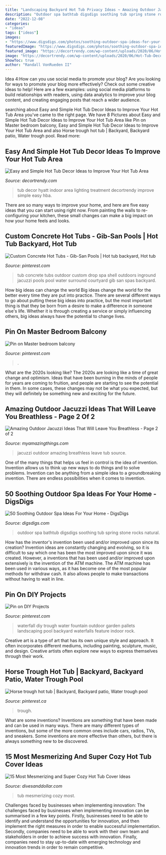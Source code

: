 ```yaml
---
title: "Landscaping Backyard Hot Tub Privacy Ideas ~ Amazing Outdoor Jacuzzi Ideas That Will Leave You Breathless"
description: "Outdoor spa bathtub digsdigs soothing tub spring stone rocks natural"
date: "2022-12-08"
categories:
- "ideas"
tags: ["ideas"]
images:
- "https://www.digsdigs.com/photos/soothing-outdoor-spa-ideas-for-your-home-19-554x738.jpg"
featuredImage: "https://www.digsdigs.com/photos/soothing-outdoor-spa-ideas-for-your-home-19-554x738.jpg"
featured_image: "https://decortrendy.com/wp-content/uploads/2020/06/Hot-Tub-Decor-7.jpg"
image: "https://decortrendy.com/wp-content/uploads/2020/06/Hot-Tub-Decor-7.jpg"
ShowToc: true
author: "Randall VonRueden II"
---
```



Idea 4:How can you use social media to promote your blog?
Are you looking for ways to promote your blog more effectively? Check out some creative ideas to help! Here are a few examples: using social media platforms to build relationships with readers, using data analytics to improve your blog content, and creating engaging posts that reach a wider audience.

	

		
searching about Easy and Simple Hot Tub Decor Ideas to Improve Your Hot Tub Area you've came to the right page. We have 8 Pictures about Easy and Simple Hot Tub Decor Ideas to Improve Your Hot Tub Area like Pin on Master bedroom balcony, Easy and Simple Hot Tub Decor Ideas to Improve Your Hot Tub Area and also Horse trough hot tub | Backyard, Backyard patio, Water trough pool. Read more:
		
    
## Easy And Simple Hot Tub Decor Ideas To Improve Your Hot Tub Area

<img loading=lazy src="https://decortrendy.com/wp-content/uploads/2020/06/Hot-Tub-Decor-7.jpg" onerror="this.onerror=null;this.src='https://tse3.mm.bing.net/th?id=OIP.srdMlubTT_7BTLM1Hi-OMAHaKi&amp;pid=15.1';" alt="Easy and Simple Hot Tub Decor Ideas to Improve Your Hot Tub Area">

_Source: decortrendy.com_

>tub decor hyatt indoor area lighting treatment decortrendy improve simple easy hba. 

	

There are so many ways to improve your home, and here are five easy ideas that you can start using right now. From painting the walls to re-configuring your kitchen, these small changes can make a big impact on how your home feels and looks.

    
## Custom Concrete Hot Tubs - Gib-San Pools | Hot Tub Backyard, Hot Tub

<img loading=lazy src="https://i.pinimg.com/736x/74/ba/74/74ba749cf30e08cc39e120d8623ef602.jpg" onerror="this.onerror=null;this.src='https://tse1.mm.bing.net/th?id=OIP.9AiS45tUH5VO5f8nNae0DgHaE8&amp;pid=15.1';" alt="Custom Concrete Hot Tubs - Gib-San Pools | Hot tub backyard, Hot tub">

_Source: pinterest.com_

>tub concrete tubs outdoor custom drop spa shell outdoors inground jacuzzi pools pool water surround courtyard gib san spas backyard. 

	

How big ideas can change the world
Big ideas change the world for the better every time they are put into practice. There are several different ways to go about putting these big ideas into practice, but the most important thing is that they be born from a desire to make a difference in someone else's life. Whether it is through creating a service or simply influencing others, big ideas always have the potential to change lives.

    
## Pin On Master Bedroom Balcony

<img loading=lazy src="https://i.pinimg.com/736x/66/eb/28/66eb28c6c2a61deb6534367e002745c7--outdoor-spaces-outdoor-living.jpg" onerror="this.onerror=null;this.src='https://tse3.mm.bing.net/th?id=OIP.U4VOpunV_lObNH5h3Ek3jAEsDh&amp;pid=15.1';" alt="Pin on Master bedroom balcony">

_Source: pinterest.com_

>. 

	

What are the 2020s looking like?
The 2020s are looking like a time of great change and optimism. Ideas that have been burning in the minds of people for years are coming to fruition, and people are starting to see the potential in them. In some cases, these changes may not be what you expected, but they will definitely be something new and exciting for the future.

    
## Amazing Outdoor Jacuzzi Ideas That Will Leave You Breathless - Page 2 Of 2

<img loading=lazy src="http://myamazingthings.com/wp-content/uploads/2017/04/round-tub.jpg" onerror="this.onerror=null;this.src='https://tse3.mm.bing.net/th?id=OIP.4W5fpM2MN5KFRndNmIuNWQHaE8&amp;pid=15.1';" alt="Amazing Outdoor Jacuzzi Ideas That Will Leave You Breathless - Page 2 of 2">

_Source: myamazingthings.com_

>jacuzzi outdoor amazing breathless leave tub source. 

	

One of the many things that helps us feel in control is the idea of invention. Invention allows us to think up new ways to do things and to solve problems. Invention can be anything from a simple idea to a groundbreaking invention. There are endless possibilities when it comes to invention. 

    
## 50 Soothing Outdoor Spa Ideas For Your Home - DigsDigs

<img loading=lazy src="https://www.digsdigs.com/photos/soothing-outdoor-spa-ideas-for-your-home-19-554x738.jpg" onerror="this.onerror=null;this.src='https://tse3.mm.bing.net/th?id=OIP.kPoeDgcsO3LrdaKuuHX7OgHaJ3&amp;pid=15.1';" alt="50 Soothing Outdoor Spa Ideas For Your Home - DigsDigs">

_Source: digsdigs.com_

>outdoor spa bathtub digsdigs soothing tub spring stone rocks natural. 

	

How has the inventor's invention been used and/or improved upon since its creation?
Invention ideas are constantly changing and evolving, so it is difficult to say which one has been the most improved upon since it was created. However, a inventions that has been used and/or improved upon extensively is the invention of the ATM machine. The ATM machine has been used in various ways, as it has become one of the most popular methods for withdraw cash. It also allows people to make transactions without having to wait in line.

    
## Pin On DIY Projects

<img loading=lazy src="https://i.pinimg.com/736x/9a/31/13/9a311336bf27c780b219258c8d24da0f--waterfall-outdoor-living.jpg" onerror="this.onerror=null;this.src='https://tse1.mm.bing.net/th?id=OIP.HGGb7yowl7zl0BNLiiPusgHaMZ&amp;pid=15.1';" alt="Pin on DIY Projects">

_Source: pinterest.com_

>waterfall diy trough water fountain outdoor garden pallets landscaping pool backyard waterfalls feature indoor rock. 

	

Creative art is a type of art that has its own unique style and approach. It often incorporates different mediums, including painting, sculpture, music, and design. Creative artists often explore new ways to express themselves through their work.

    
## Horse Trough Hot Tub | Backyard, Backyard Patio, Water Trough Pool

<img loading=lazy src="https://i.pinimg.com/736x/25/81/4d/25814dbcf40520abe712c354b18c0574.jpg" onerror="this.onerror=null;this.src='https://tse4.mm.bing.net/th?id=OIP.kJ9puSunfv3umsTMki-uxgHaJ3&amp;pid=15.1';" alt="Horse trough hot tub | Backyard, Backyard patio, Water trough pool">

_Source: pinterest.ca_

>trough. 

	

What are some inventions?
Inventions are something that have been made and can be used in many ways. There are many different types of inventions, but some of the more common ones include cars, radios, TVs, and sneakers. Some inventions are more effective than others, but there is always something new to be discovered.

    
## 15 Most Mesmerizing And Super Cozy Hot Tub Cover Ideas

<img loading=lazy src="https://www.divesanddollar.com/wp-content/uploads/2017/04/Hot-Tub-Cover-9.jpg" onerror="this.onerror=null;this.src='https://tse4.mm.bing.net/th?id=OIP.ujSt93AT9EWk1S9-0GS2JgHaLH&amp;pid=15.1';" alt="15 Most Mesmerizing and Super Cozy Hot Tub Cover Ideas">

_Source: divesanddollar.com_

>tub mesmerizing cozy most. 

	

Challenges faced by businesses when implementing innovation:
The challenges faced by businesses when implementing innovation can be summarised in a few key points. Firstly, businesses need to be able to identify and understand the opportunities for innovation, and then implement the right measures in order to enable successful implementation. Secondly, companies need to be able to work with their own team and stakeholders in order to achieve success with innovation. Finally, companies need to stay up-to-date with emerging technology and innovation trends in order to remain competitive.

